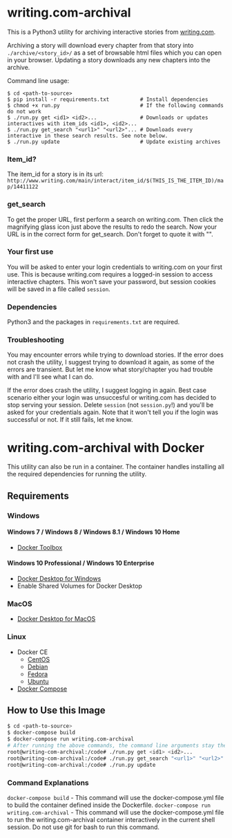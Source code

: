 
# writing.com-archival
This is a Python3 utility for archiving interactive stories from [writing.com](http://www.writing.com/).

Archiving a story will download every chapter from that story into `./archive/<story_id>/` as a set of browsable html files which you can open in your browser. Updating a story downloads any new chapters into the archive.

Command line usage:

```
$ cd <path-to-source> 
$ pip install -r requirements.txt          # Install dependencies
$ chmod +x run.py                          # If the following commands do not work
$ ./run.py get <id1> <id2>...              # Downloads or updates interactives with item_ids <id1>, <id2>...
$ ./run.py get_search "<url1>" "<url2>"... # Downloads every interactive in these search results. See note below.
$ ./run.py update                          # Update existing archives
```

### Item_id?

The item_id for a story is in its url: `http://www.writing.com/main/interact/item_id/$(THIS_IS_THE_ITEM_ID)/map/14411122`

### get_search

To get the proper URL, first perform a search on writing.com. Then click the magnifying glass icon just above the results to redo the search. Now your URL is in the correct form for get_search. Don't forget to quote it with "".

### Your first use

You will be asked to enter your login credentials to writing.com on your first use. This is because writing.com requires a logged-in session to access interactive chapters. This won't save your password, but session cookies will be saved in a file called `session`. 

### Dependencies

Python3 and the packages in `requirements.txt` are required.

### Troubleshooting

You may encounter errors while trying to download stories. If the error does not crash the utility, I suggest trying to download it again, as some of the errors are transient. But let me know what story/chapter you had trouble with and I'll see what I can do.

If the error does crash the utility, I suggest logging in again. Best case scenario either your login was unsuccesful or writing.com has decided to stop serving your session. Delete `session` (not `session.py`!) and you'll be asked for your credentials again. Note that it won't tell you if the login was successful or not. If it still fails, let me know.
# writing.com-archival with Docker
This utility can also be run in a container. The container handles installing all the required dependencies for running the utility.
## Requirements
### Windows
#### Windows 7 / Windows 8 / Windows 8.1 / Windows 10 Home
- [Docker Toolbox](https://github.com/docker/toolbox/releases)
#### Windows 10 Professional / Windows 10 Enterprise
- [Docker Desktop for Windows](https://hub.docker.com/editions/community/docker-ce-desktop-windows)
- Enable Shared Volumes for Docker Desktop

### MacOS
- [Docker Desktop for MacOS](https://hub.docker.com/editions/community/docker-ce-desktop-mac)
### Linux
- Docker CE
  - [CentOS](https://docs.docker.com/install/linux/docker-ce/centos/)
  - [Debian](https://docs.docker.com/install/linux/docker-ce/debian/)
  - [Fedora](https://docs.docker.com/install/linux/docker-ce/fedora/)
  - [Ubuntu](https://docs.docker.com/install/linux/docker-ce/ubuntu/)
- [Docker Compose](https://docs.docker.com/compose/install/#linux)

## How to Use this Image
```bash
$ cd <path-to-source>
$ docker-compose build
$ docker-compose run writing.com-archival
# After running the above commands, the command line arguments stay the same.
root@writing-com-archival:/code# ./run.py get <id1> <id2>...              # Downloads or updates interactives with item_ids <id1>, <id2>...
root@writing-com-archival:/code# ./run.py get_search "<url1>" "<url2>"... # Downloads every interactive in these search results. See note below.
root@writing-com-archival:/code# ./run.py update                          # Update existing archives
```
### Command Explanations
`docker-compose build` - This command will use the docker-compose.yml file to build the container defined inside the Dockerfile.
`docker-compose run writing.com-archival` - This command will use the docker-compose.yml file to run the writing.com-archival container interactively in the current shell session. Do not use git for bash to run this command.
